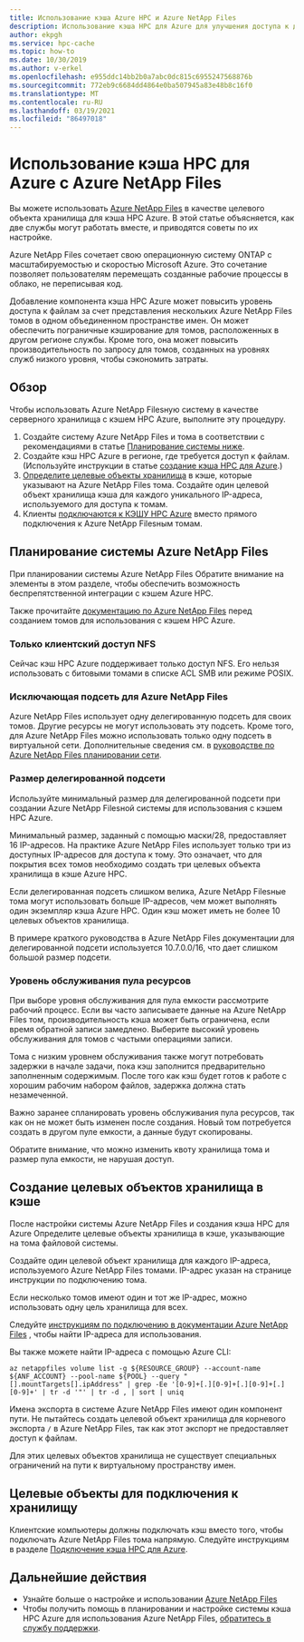 ```yaml
---
title: Использование кэша Azure HPC и Azure NetApp Files
description: Использование кэша HPC для Azure для улучшения доступа к данным, хранящимся в Azure NetApp Files
author: ekpgh
ms.service: hpc-cache
ms.topic: how-to
ms.date: 10/30/2019
ms.author: v-erkel
ms.openlocfilehash: e955ddc14bb2b0a7abc0dc815c6955247568876b
ms.sourcegitcommit: 772eb9c6684dd4864e0ba507945a83e48b8c16f0
ms.translationtype: MT
ms.contentlocale: ru-RU
ms.lasthandoff: 03/19/2021
ms.locfileid: "86497018"
---
```

# <a name="use-azure-hpc-cache-with-azure-netapp-files"></a>Использование кэша HPC для Azure с Azure NetApp Files

Вы можете использовать [Azure NetApp Files](https://azure.microsoft.com/services/netapp/) в качестве целевого объекта хранилища для кэша HPC Azure. В этой статье объясняется, как две службы могут работать вместе, и приводятся советы по их настройке.

Azure NetApp Files сочетает свою операционную систему ONTAP с масштабируемостью и скоростью Microsoft Azure. Это сочетание позволяет пользователям перемещать созданные рабочие процессы в облако, не переписывая код.

Добавление компонента кэша HPC Azure может повысить уровень доступа к файлам за счет представления нескольких Azure NetApp Files томов в одном объединенном пространстве имен. Он может обеспечить пограничные кэширование для томов, расположенных в другом регионе службы. Кроме того, она может повысить производительность по запросу для томов, созданных на уровнях служб низкого уровня, чтобы сэкономить затраты.

## <a name="overview"></a>Обзор

Чтобы использовать Azure NetApp Filesную систему в качестве серверного хранилища с кэшем HPC Azure, выполните эту процедуру.

1. Создайте систему Azure NetApp Files и тома в соответствии с рекомендациями в статье [Планирование системы ниже](#plan-your-azure-netapp-files-system).
1. Создайте кэш HPC Azure в регионе, где требуется доступ к файлам. (Используйте инструкции в статье [создание кэша HPC для Azure](hpc-cache-create.md).)
1. [Определите целевые объекты хранилища](#create-storage-targets-in-the-cache) в кэше, которые указывают на Azure NetApp Files тома. Создайте один целевой объект хранилища кэша для каждого уникального IP-адреса, используемого для доступа к томам.
1. Клиенты [подключаются к КЭШУ HPC Azure](#mount-storage-targets) вместо прямого подключения к Azure NetApp Filesным томам.

## <a name="plan-your-azure-netapp-files-system"></a>Планирование системы Azure NetApp Files

При планировании системы Azure NetApp Files Обратите внимание на элементы в этом разделе, чтобы обеспечить возможность беспрепятственной интеграции с кэшем Azure HPC.

Также прочитайте [документацию по Azure NetApp Files](../azure-netapp-files/index.yml) перед созданием томов для использования с кэшем HPC Azure.

### <a name="nfs-client-access-only"></a>Только клиентский доступ NFS

Сейчас кэш HPC Azure поддерживает только доступ NFS. Его нельзя использовать с битовыми томами в списке ACL SMB или режиме POSIX.

### <a name="exclusive-subnet-for-azure-netapp-files"></a>Исключающая подсеть для Azure NetApp Files

Azure NetApp Files использует одну делегированную подсеть для своих томов. Другие ресурсы не могут использовать эту подсеть. Кроме того, для Azure NetApp Files можно использовать только одну подсеть в виртуальной сети. Дополнительные сведения см. в [руководстве по Azure NetApp Files планировании сети](../azure-netapp-files/azure-netapp-files-network-topologies.md).

### <a name="delegated-subnet-size"></a>Размер делегированной подсети

Используйте минимальный размер для делегированной подсети при создании Azure NetApp Filesной системы для использования с кэшем HPC Azure.

Минимальный размер, заданный с помощью маски/28, предоставляет 16 IP-адресов. На практике Azure NetApp Files использует только три из доступных IP-адресов для доступа к тому. Это означает, что для покрытия всех томов необходимо создать три целевых объекта хранилища в кэше Azure HPC.

Если делегированная подсеть слишком велика, Azure NetApp Filesные тома могут использовать больше IP-адресов, чем может выполнять один экземпляр кэша Azure HPC. Один кэш может иметь не более 10 целевых объектов хранилища.

В примере краткого руководства в Azure NetApp Files документации для делегированной подсети используется 10.7.0.0/16, что дает слишком большой размер подсети.

### <a name="capacity-pool-service-level"></a>Уровень обслуживания пула ресурсов

При выборе уровня обслуживания для пула емкости рассмотрите рабочий процесс. Если вы часто записываете данные на Azure NetApp Files том, производительность кэша может быть ограничена, если время обратной записи замедлено. Выберите высокий уровень обслуживания для томов с частыми операциями записи.

Тома с низким уровнем обслуживания также могут потребовать задержки в начале задачи, пока кэш заполнится предварительно заполненным содержимым. После того как кэш будет готов к работе с хорошим рабочим набором файлов, задержка должна стать незамеченной.

Важно заранее спланировать уровень обслуживания пула ресурсов, так как он не может быть изменен после создания. Новый том потребуется создать в другом пуле емкости, а данные будут скопированы.

Обратите внимание, что можно изменить квоту хранилища тома и размер пула емкости, не нарушая доступ.

## <a name="create-storage-targets-in-the-cache"></a>Создание целевых объектов хранилища в кэше

После настройки системы Azure NetApp Files и создания кэша HPC для Azure Определите целевые объекты хранилища в кэше, указывающие на тома файловой системы.

Создайте один целевой объект хранилища для каждого IP-адреса, используемого Azure NetApp Files томами. IP-адрес указан на странице инструкции по подключению тома.

Если несколько томов имеют один и тот же IP-адрес, можно использовать одну цель хранилища для всех.  

Следуйте [инструкциям по подключению в документации Azure NetApp Files](../azure-netapp-files/azure-netapp-files-mount-unmount-volumes-for-virtual-machines.md) , чтобы найти IP-адреса для использования.

Вы также можете найти IP-адреса с помощью Azure CLI:

```azurecli
az netappfiles volume list -g ${RESOURCE_GROUP} --account-name ${ANF_ACCOUNT} --pool-name ${POOL} --query "[].mountTargets[].ipAddress" | grep -Ee '[0-9]+[.][0-9]+[.][0-9]+[.][0-9]+' | tr -d '"' | tr -d , | sort | uniq
```

Имена экспорта в системе Azure NetApp Files имеют один компонент пути. Не пытайтесь создать целевой объект хранилища для корневого экспорта ``/`` в Azure NetApp Files, так как этот экспорт не предоставляет доступ к файлам.

Для этих целевых объектов хранилища не существует специальных ограничений на пути к виртуальному пространству имен.

## <a name="mount-storage-targets"></a>Целевые объекты для подключения к хранилищу

Клиентские компьютеры должны подключать кэш вместо того, чтобы подключать Azure NetApp Files тома напрямую. Следуйте инструкциям в разделе [Подключение кэша HPC для Azure](hpc-cache-mount.md).

## <a name="next-steps"></a>Дальнейшие действия

* Узнайте больше о настройке и использовании [Azure NetApp Files](../azure-netapp-files/index.yml)
* Чтобы получить помощь в планировании и настройке системы кэша HPC Azure для использования Azure NetApp Files, [обратитесь в службу поддержки](hpc-cache-support-ticket.md).
